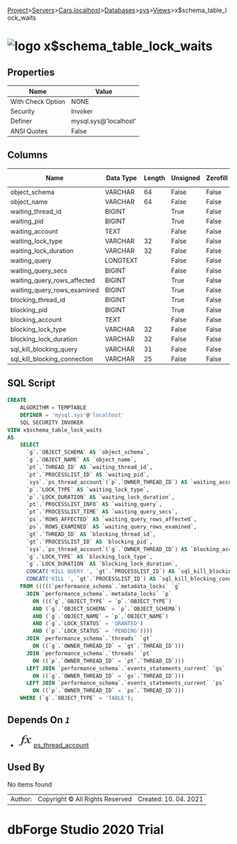 [Project](../../../../../startpage.md)>[Servers](../../../../Servers.md)>[Cars.localhost](../../../Cars.localhost.md)>[Databases](../../Databases.md)>[sys](../sys.md)>[Views](Views.md)>x$schema_table_lock_waits


# ![logo](../../../../../Images/view64.svg) x$schema_table_lock_waits


## <a name="#Properties"></a>Properties
|Name|Value|
|---|---|
|With Check Option|NONE|
|Security|Invoker|
|Definer|mysql.sys@'localhost'|
|ANSI Quotes|False|


## <a name="#Columns"></a>Columns
|Name|Data Type|Length|Unsigned|Zerofill|Binary|Not Null|
|---|---|---|---|---|---|---|
|object_schema|VARCHAR|64|False|False|False|False|
|object_name|VARCHAR|64|False|False|False|False|
|waiting_thread_id|BIGINT||True|False|False|True|
|waiting_pid|BIGINT||True|False|False|False|
|waiting_account|TEXT||False|False|False|False|
|waiting_lock_type|VARCHAR|32|False|False|False|True|
|waiting_lock_duration|VARCHAR|32|False|False|False|True|
|waiting_query|LONGTEXT||False|False|False|False|
|waiting_query_secs|BIGINT||False|False|False|False|
|waiting_query_rows_affected|BIGINT||True|False|False|False|
|waiting_query_rows_examined|BIGINT||True|False|False|False|
|blocking_thread_id|BIGINT||True|False|False|True|
|blocking_pid|BIGINT||True|False|False|False|
|blocking_account|TEXT||False|False|False|False|
|blocking_lock_type|VARCHAR|32|False|False|False|True|
|blocking_lock_duration|VARCHAR|32|False|False|False|True|
|sql_kill_blocking_query|VARCHAR|31|False|False|False|False|
|sql_kill_blocking_connection|VARCHAR|25|False|False|False|False|

## <a name="#SqlScript"></a>SQL Script
```SQL
CREATE 
	ALGORITHM = TEMPTABLE
	DEFINER = 'mysql.sys'@'localhost'
	SQL SECURITY INVOKER
VIEW x$schema_table_lock_waits
AS
	SELECT
	  `g`.`OBJECT_SCHEMA` AS `object_schema`,
	  `g`.`OBJECT_NAME` AS `object_name`,
	  `pt`.`THREAD_ID` AS `waiting_thread_id`,
	  `pt`.`PROCESSLIST_ID` AS `waiting_pid`,
	  `sys`.`ps_thread_account`(`p`.`OWNER_THREAD_ID`) AS `waiting_account`,
	  `p`.`LOCK_TYPE` AS `waiting_lock_type`,
	  `p`.`LOCK_DURATION` AS `waiting_lock_duration`,
	  `pt`.`PROCESSLIST_INFO` AS `waiting_query`,
	  `pt`.`PROCESSLIST_TIME` AS `waiting_query_secs`,
	  `ps`.`ROWS_AFFECTED` AS `waiting_query_rows_affected`,
	  `ps`.`ROWS_EXAMINED` AS `waiting_query_rows_examined`,
	  `gt`.`THREAD_ID` AS `blocking_thread_id`,
	  `gt`.`PROCESSLIST_ID` AS `blocking_pid`,
	  `sys`.`ps_thread_account`(`g`.`OWNER_THREAD_ID`) AS `blocking_account`,
	  `g`.`LOCK_TYPE` AS `blocking_lock_type`,
	  `g`.`LOCK_DURATION` AS `blocking_lock_duration`,
	  CONCAT('KILL QUERY ', `gt`.`PROCESSLIST_ID`) AS `sql_kill_blocking_query`,
	  CONCAT('KILL ', `gt`.`PROCESSLIST_ID`) AS `sql_kill_blocking_connection`
	FROM (((((`performance_schema`.`metadata_locks` `g`
	  JOIN `performance_schema`.`metadata_locks` `p`
	    ON (((`g`.`OBJECT_TYPE` = `p`.`OBJECT_TYPE`)
	    AND (`g`.`OBJECT_SCHEMA` = `p`.`OBJECT_SCHEMA`)
	    AND (`g`.`OBJECT_NAME` = `p`.`OBJECT_NAME`)
	    AND (`g`.`LOCK_STATUS` = 'GRANTED')
	    AND (`p`.`LOCK_STATUS` = 'PENDING'))))
	  JOIN `performance_schema`.`threads` `gt`
	    ON ((`g`.`OWNER_THREAD_ID` = `gt`.`THREAD_ID`)))
	  JOIN `performance_schema`.`threads` `pt`
	    ON ((`p`.`OWNER_THREAD_ID` = `pt`.`THREAD_ID`)))
	  LEFT JOIN `performance_schema`.`events_statements_current` `gs`
	    ON ((`g`.`OWNER_THREAD_ID` = `gs`.`THREAD_ID`)))
	  LEFT JOIN `performance_schema`.`events_statements_current` `ps`
	    ON ((`p`.`OWNER_THREAD_ID` = `ps`.`THREAD_ID`)))
	WHERE (`g`.`OBJECT_TYPE` = 'TABLE');
```

## <a name="#DependsOn"></a>Depends On _`1`_
- ![Function](../../../../../Images/function.svg) [ps_thread_account](../Functions/ps_thread_account.md)


## <a name="#UsedBy"></a>Used By
No items found

||||
|---|---|---|
|Author: |Copyright © All Rights Reserved|Created: 10. 04. 2021|
# dbForge Studio 2020 Trial